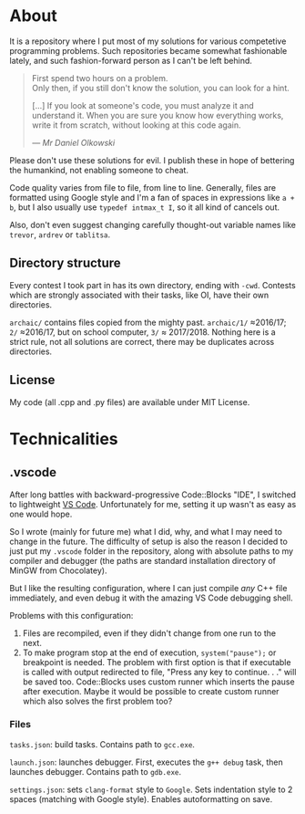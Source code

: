 # About

It is a repository where I put most of my solutions for various competetive programming problems. Such repositories became somewhat fashionable lately, and such fashion-forward person as I can't be left behind.

> First spend two hours on a problem. \
> Only then, if you still don't know the solution, you can look for a hint.
>
> [...]
> If you look at someone's code, you must analyze it and understand it.
When you are sure you know how everything works, write it from scratch, without looking at this code again.
>
> <cite>— Mr Daniel Olkowski

Please don't use these solutions for evil. I publish these in hope of bettering the humankind, not enabling someone to cheat.

Code quality varies from file to file, from line to line. Generally, files are formatted using Google style and I'm a fan of spaces in expressions like `a + b`, but I also usually use `typedef intmax_t I`, so it all kind of cancels out.

Also, don't even suggest changing carefully thought-out variable names like `trevor`, `ardrev` or `tablitsa`.

## Directory structure

Every contest I took part in has its own directory, ending with `-cwd`. Contests which are strongly associated with their tasks, like OI, have their own directories.

`archaic/` contains files copied from the mighty past. `archaic/1/` ≈2016/17; `2/` ≈2016/17, but on school computer, `3/` ≈ 2017/2018. Nothing here is a strict rule, not all solutions are correct, there may be duplicates across directories.

## License

My code (all .cpp and .py files) are available under MIT License.

# Technicalities

## .vscode

After long battles with backward-progressive Code::Blocks "IDE", I switched to lightweight [VS Code](https://code.visualstudio.com). Unfortunately for me, setting it up wasn't as easy as one would hope.

So I wrote (mainly for future me) what I did, why, and what I may need to change in the future. The difficulty of setup is also the reason I decided to just put my `.vscode` folder in the repository, along with absolute paths to my compiler and debugger (the paths are standard installation directory of MinGW from Chocolatey).

But I like the resulting configuration, where I can just compile *any* C++ file immediately, and even debug it with the amazing VS Code debugging shell.

Problems with this configuration:
1. Files are recompiled, even if they didn't change from one run to the next.
2. To make program stop at the end of execution, `system("pause");` or breakpoint is needed. The problem with first option is that if executable is called with output redirected to file, "Press any key to continue. . ." will be saved too. Code::Blocks uses custom runner which inserts the pause after execution. Maybe it would be possible to create custom runner which also solves the first problem too?

### Files

`tasks.json`: build tasks.
Contains path to `gcc.exe`.

`launch.json`: launches debugger.
First, executes the `g++ debug` task, then launches debugger.
Contains path to `gdb.exe`.

`settings.json`:
sets `clang-format` style to `Google`.
Sets indentation style to 2 spaces (matching with Google style).
Enables autoformatting on save.
